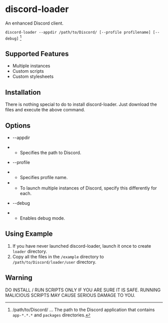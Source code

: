 # discord-loader
An enhanced Discord client.

`discord-loader --appdir /path/to/Discord/ [--profile profilename] [--debug]` [^1]

[^1]: /path/to/Discord/ ... The path to the Discord application that contains `app-*.*.*` and `packages` directories.

## Supported Features
- Multiple instances
- Custom scripts
- Custom stylesheets

## Installation
There is nothing special to do to install discord-loader.
Just download the files and execute the above command.

## Options
- --appdir
- - Specifies the path to Discord.

- --profile
- - Specifies profile name.
- - To launch multiple instances of Discord, specify this differently for each.

- --debug
- - Enables debug mode.

## Using Example
1. If you have never launched discord-loader, launch it once to create `loader` directory.
2. Copy all the files in the `/example` directory to `/path/to/Discord/loader/user` directory.

## Warning
DO INSTALL / RUN SCRIPTS ONLY IF YOU ARE SURE IT IS SAFE.
RUNNING MALICIOUS SCRIPTS MAY CAUSE SERIOUS DAMAGE TO YOU.
